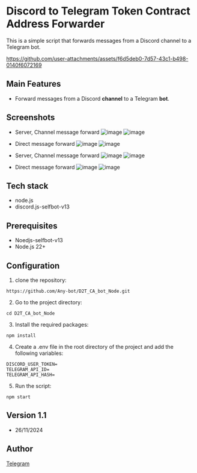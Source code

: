 # Discord to Telegram Token Contract Address Forwarder

This is a simple script that forwards messages from a Discord channel to a Telegram bot.

https://github.com/user-attachments/assets/f6d5deb0-7d57-43c1-b498-0140f6072169

## Main Features

- Forward messages from a Discord **channel** to a Telegram **bot**.

## Screenshots

- Server, Channel message forward
  ![image](https://github.com/user-attachments/assets/bc82567b-85fd-49f9-a598-07a8e547bb2f)
  ![image](https://github.com/user-attachments/assets/615e58f0-ade7-4fe4-8a03-dda859500425)

- Direct message forward
  ![image](https://github.com/user-attachments/assets/5c643033-ca7d-4697-a4b1-2bf08c1e4ac6)
  ![image](https://github.com/user-attachments/assets/32a08072-eb75-460a-ac91-8f7251917fe0)

- Server, Channel message forward
  ![image](https://github.com/user-attachments/assets/bc82567b-85fd-49f9-a598-07a8e547bb2f)
  ![image](https://github.com/user-attachments/assets/615e58f0-ade7-4fe4-8a03-dda859500425)

- Direct message forward
  ![image](https://github.com/user-attachments/assets/5c643033-ca7d-4697-a4b1-2bf08c1e4ac6)
  ![image](https://github.com/user-attachments/assets/32a08072-eb75-460a-ac91-8f7251917fe0)

## Tech stack

- node.js
- discord.js-selfbot-v13

## Prerequisites

- Noedjs-selfbot-v13
- Node.js 22+

## Configuration

1. clone the repository:

```
https://github.com/Any-bot/D2T_CA_bot_Node.git
```

2. Go to the project directory:

```
cd D2T_CA_bot_Node
```

3. Install the required packages:

```
npm install
```

4. Create a .env file in the root directory of the project and add the following variables:

```
DISCORD_USER_TOKEN=
TELEGRAM_API_ID=
TELEGRAM_API_HASH=
```

5. Run the script:

```
npm start
```

## Version 1.1

- 26/11/2024

## Author

[Telegram](https://t.me/plzbugmenot)
